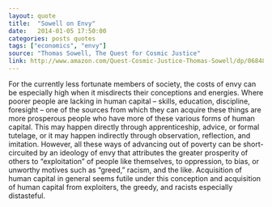 ```yaml
---
layout: quote
title:  "Sowell on Envy"
date:   2014-01-05 17:50:00
categories: posts quotes
tags: ["economics", "envy"]
source: "Thomas Sowell, The Quest for Cosmic Justice"
link: http://www.amazon.com/Quest-Cosmic-Justice-Thomas-Sowell/dp/0684864630
---
```


For the currently less fortunate members of society, the costs of envy can be especially high when it misdirects their conceptions and energies. Where poorer people are lacking in human capital – skills, education, discipline, foresight – one of the sources from which they can acquire these things are more prosperous people who have more of these various forms of human capital. This may happen directly through apprenticeship, advice, or formal tutelage, or it may happen indirectly through observation, reflection, and imitation. However, all these ways of advancing out of poverty can be short-circuited by an ideology of envy that attributes the greater prosperity of others to “exploitation” of people like themselves, to oppression, to bias, or unworthy motives such as “greed,” racism, and the like. Acquisition of human capital in general seems futile under this conception and acquisition of human capital from exploiters, the greedy, and racists especially distasteful.